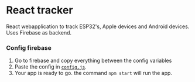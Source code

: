 # React tracker 
React webapplication to track ESP32's, Apple devices and Android devices. Uses Firebase as backend. 
### Config firebase 
1. Go to firebase and copy everything between the config variables 
2. Paste the config in [`config.js`](https://github.com/lab9k/Beacons/blob/master/Web/React/src/config/config.js).
3. Your app is ready to go. the command `npm start` will run the app.